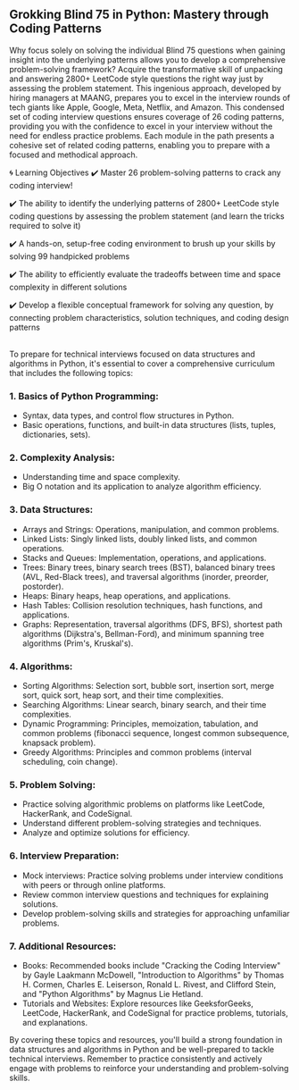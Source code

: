 <h2>Grokking Blind 75 in Python: Mastery through Coding Patterns</h2>

Why focus solely on solving the individual Blind 75 questions when gaining insight into the underlying patterns allows you to develop a comprehensive problem-solving framework? Acquire the transformative skill of unpacking and answering 2800+ LeetCode style questions the right way just by assessing the problem statement. This ingenious approach, developed by hiring managers at MAANG, prepares you to excel in the interview rounds of tech giants like Apple, Google, Meta, Netflix, and Amazon. This condensed set of coding interview questions ensures coverage of 26 coding patterns, providing you with the confidence to excel in your interview without the need for endless practice problems. Each module in the path presents a cohesive set of related coding patterns, enabling you to prepare with a focused and methodical approach. 

:cyclone: Learning Objectives
:heavy_check_mark: Master 26 problem-solving patterns to crack any coding interview!

:heavy_check_mark: The ability to identify the underlying patterns of 2800+ LeetCode style coding questions by assessing the problem statement (and learn the tricks required to solve it)

:heavy_check_mark: A hands-on, setup-free coding environment to brush up your skills by solving 99 handpicked problems

:heavy_check_mark: The ability to efficiently evaluate the tradeoffs between time and space complexity in different solutions

:heavy_check_mark: Develop a flexible conceptual framework for solving any question, by connecting problem characteristics, solution techniques, and coding design patterns

<br>
To prepare for technical interviews focused on data structures and algorithms in Python, it's essential to cover a comprehensive curriculum that includes the following topics:

<h3>1. Basics of Python Programming:</h3>

- Syntax, data types, and control flow structures in Python.
- Basic operations, functions, and built-in data structures (lists, tuples, dictionaries, sets).

<h3>2. Complexity Analysis:</h3>

- Understanding time and space complexity.
- Big O notation and its application to analyze algorithm efficiency.

<h3>3. Data Structures:</h3>

- Arrays and Strings: Operations, manipulation, and common problems.
- Linked Lists: Singly linked lists, doubly linked lists, and common operations.
- Stacks and Queues: Implementation, operations, and applications.
- Trees: Binary trees, binary search trees (BST), balanced binary trees (AVL, Red-Black trees), and traversal algorithms (inorder, preorder, postorder).
- Heaps: Binary heaps, heap operations, and applications.
- Hash Tables: Collision resolution techniques, hash functions, and applications.
- Graphs: Representation, traversal algorithms (DFS, BFS), shortest path algorithms (Dijkstra's, Bellman-Ford), and minimum spanning tree algorithms (Prim's, Kruskal's).

<h3>4. Algorithms:</h3>

- Sorting Algorithms: Selection sort, bubble sort, insertion sort, merge sort, quick sort, heap sort, and their time complexities.
- Searching Algorithms: Linear search, binary search, and their time complexities.
- Dynamic Programming: Principles, memoization, tabulation, and common problems (fibonacci sequence, longest common subsequence, knapsack problem).
- Greedy Algorithms: Principles and common problems (interval scheduling, coin change).

<h3>5. Problem Solving:</h3>

- Practice solving algorithmic problems on platforms like LeetCode, HackerRank, and CodeSignal.
- Understand different problem-solving strategies and techniques.
- Analyze and optimize solutions for efficiency.

<h3>6. Interview Preparation:</h3>

- Mock interviews: Practice solving problems under interview conditions with peers or through online platforms.
- Review common interview questions and techniques for explaining solutions.
- Develop problem-solving skills and strategies for approaching unfamiliar problems.

<h3>7. Additional Resources:</h3>

- Books: Recommended books include "Cracking the Coding Interview" by Gayle Laakmann McDowell, "Introduction to Algorithms" by Thomas H. Cormen, Charles E. Leiserson, Ronald L. Rivest, and Clifford Stein, and "Python Algorithms" by Magnus Lie Hetland.
- Tutorials and Websites: Explore resources like GeeksforGeeks, LeetCode, HackerRank, and CodeSignal for practice problems, tutorials, and explanations.

By covering these topics and resources, you'll build a strong foundation in data structures and algorithms in Python and be well-prepared to tackle technical interviews. Remember to practice consistently and actively engage with problems to reinforce your understanding and problem-solving skills.